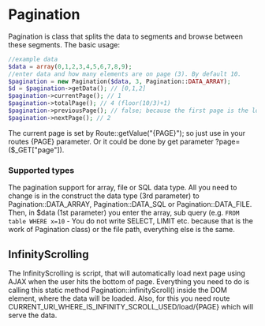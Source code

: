 # Pagination
Pagination is class that splits the data to segments and browse between these segments.
The basic usage:
```php
//example data
$data = array(0,1,2,3,4,5,6,7,8,9);
//enter data and how many elements are on page (3). By default 10.
$pagination = new Pagination($data, 3, Pagination::DATA_ARRAY);
$d = $pagination->getData(); // [0,1,2]
$pagination->currentPage(); // 1
$pagination->totalPage(); // 4 (floor(10/3)+1)
$pagination->previousPage(); // false; because the first page is the lowest one
$pagination->nextPage(); // 2
```
The current page is set by Route::getValue("{PAGE}"); so just use in your routes {PAGE} parameter. Or it could be done by get parameter ?page= ($_GET["page"]).


### Supported types

The pagination support for array, file or SQL data type. All you need to change is in the construct the data type (3rd parameter) to Pagination::DATA_ARRAY, Pagination::DATA_SQL or Pagination::DATA_FILE. Then, in $data (1st parameter) you enter the array, sub query (e.g. `FROM table WHERE x=10` - You do not write SELECT, LIMIT etc. because that is the work of Pagination class) or the file path, everything else is the same.

## InfinityScrolling
The InfinityScrolling is script, that will automatically load next page using AJAX when the user hits the bottom of page. Everything you need to do is calling this static method Pagination::infinityScroll() inside the DOM element, where the data will be loaded. Also, for this you need route CURRENT_URI_WHERE_IS_INFINITY_SCROLL_USED/load/{PAGE} which will serve the data.